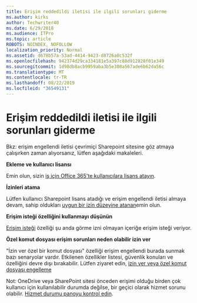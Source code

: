 ```yaml
---
title: Erişim reddedildi iletisi ile ilgili sorunları giderme
ms.author: kirks
author: Techwriter40
ms.date: 6/29/2018
ms.audience: ITPro
ms.topic: article
ROBOTS: NOINDEX, NOFOLLOW
localization_priority: Normal
ms.assetid: d678b57a-53ad-4414-9423-d8726a0c532f
ms.openlocfilehash: 942374d29ca334181e5a397c88d912828f01e349
ms.sourcegitcommit: 1d98db8acb9959aba3b5e308a567ade6b62da56c
ms.translationtype: MT
ms.contentlocale: tr-TR
ms.lasthandoff: 08/22/2019
ms.locfileid: "36549131"
---
```

# <a name="troubleshoot-access-denied-messages"></a>Erişim reddedildi iletisi ile ilgili sorunları giderme

Bkz: erişim engellendi iletisi çevrimiçi Sharepoint sitesine göz atmaya çalışırken zaman alıyorsanız, lütfen aşağıdaki makaleleri.

**Ekleme ve kullanıcı lisansı**

Emin olun, sizin [iş için Office 365'te kullanıcılara lisans atayın](https://docs.microsoft.com/office365/admin/subscriptions-and-billing/assign-licenses-to-users?view=o365-worldwide&amp;tabs=One).

**İzinleri atama**

Lütfen kullanıcı Sharepoint lisans atadığı ve erişim engellendi iletisi almaya devam, sahip oldukları [uygun bir izin düzeyine atanan](https://docs.microsoft.com/sharepoint/understanding-permission-levels)emin olun.

**Erişim isteği özelliğini kullanmayı düşünün**

[Erişim isteği](https://support.office.com/article/Set-up-and-manage-access-requests-94B26E0B-2822-49D4-929A-8455698654B3) özelliği şu anda görme izni olmayan içeriğe erişim isteği veriyor. 

**Özel komut dosyası erişim sorunları neden olabilir izin ver**

"İzin ver özel bir komut dosyası" özelliği erişim engellendi burada sunmak bazı senaryolar vardır. Etkilenen özellikler listesi, güvenlik konuları ve özelliğini devre dışı bırakabilir. Lütfen ziyaret edin, [izin ver veya özel komut dosyası engelleme](https://docs.microsoft.com/sharepoint/allow-or-prevent-custom-script)

Not: OneDrive veya SharePoint sitesi önceden erişimi olduğu birden çok kullanıcı için kullanılabilir durumda değilse, bir geçici olarak hizmet sorunu olabilir. [Hizmet durumu panoyu kontrol edin](https://portal.office.com/adminportal/home#/servicehealth).


  


